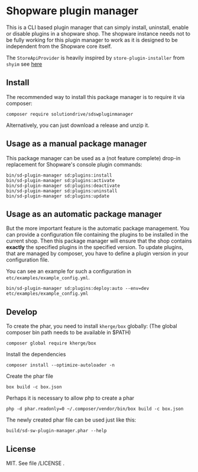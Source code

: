 Shopware plugin manager
=======================

This is a CLI based plugin manager that can simply install, uninstall, enable or disable plugins in a shopware shop.
The shopware instance needs not to be fully working for this plugin manager
to work as it is designed to be independent from the Shopware core itself.

The `StoreApiProvider` is heavily inspired by `store-plugin-installer` from `shyim` see [here](https://github.com/shyim/store-plugin-installer)

Install
-------

The recommended way to install this package manager is to require it via composer:

    composer require solutiondrive/sdswpluginmanager


Alternatively, you can just download a release and unzip it.


Usage as a manual package manager
----------------------------------

This package manager can be used as a (not feature complete) drop-in replacement for Shopware's console plugin commands:

    bin/sd-plugin-manager sd:plugins:install
    bin/sd-plugin-manager sd:plugins:activate
    bin/sd-plugin-manager sd:plugins:deactivate
    bin/sd-plugin-manager sd:plugins:uninstall
    bin/sd-plugin-manager sd:plugins:update


Usage as an automatic package manager
-------------------------------------

But the more important feature is the automatic package management.
You can provide a configuration file containing the plugins to be installed in the current shop.
Then this package manager will ensure that the shop contains **exactly** the specified plugins in the specified version.
To update plugins, that are managed by composer, you have to define a plugin version in your configuration file.

You can see an example for such a configuration in ```etc/examples/example_config.yml```.

    bin/sd-plugin-manager sd:plugins:deploy:auto --env=dev etc/examples/example_config.yml

Develop
-------

To create the phar, you need to install ```kherge/box``` globally:
(The global composer bin path needs to be available in $PATH)

    composer global require kherge/box

Install the dependencies

    composer install --optimize-autoloader -n

Create the phar file

    box build -c box.json
    
Perhaps it is necessary to allow php to create a phar

    php -d phar.readonly=0 ~/.composer/vendor/bin/box build -c box.json

The newly created phar file can be used just like this:

    build/sd-sw-plugin-manager.phar --help


License
-------

MIT. See file /LICENSE .
